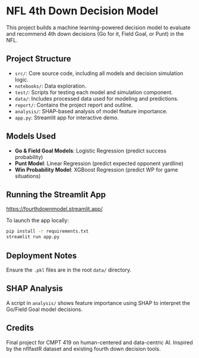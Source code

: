 # NFL 4th Down Decision Model

This project builds a machine learning-powered decision model to evaluate and recommend 4th down decisions (Go for it, Field Goal, or Punt) in the NFL.

## Project Structure

- `src/`: Core source code, including all models and decision simulation logic.
- `notebooks/`: Data exploration.
- `test/`: Scripts for testing each model and simulation component.
- `data/`: Includes processed data used for modeling and predictions.
- `report/`: Contains the project report and outline.
- `analysis/`: SHAP-based analysis of model feature importance.
- `app.py`: Streamlit app for interactive demo.

## Models Used

- **Go & Field Goal Models**: Logistic Regression (predict success probability)
- **Punt Model**: Linear Regression (predict expected opponent yardline)
- **Win Probability Model**: XGBoost Regression (predict WP for game situations)

## Running the Streamlit App

https://fourthdownmodel.streamlit.app/

To launch the app locally:

```bash
pip install -r requirements.txt
streamlit run app.py
```

## Deployment Notes

Ensure the `.pkl` files are in the root `data/` directory.

## SHAP Analysis

A script in `analysis/` shows feature importance using SHAP to interpret the Go/Field Goal model decisions.

## Credits

Final project for CMPT 419 on human-centered and data-centric AI. Inspired by the nflfastR dataset and existing fourth down decision tools.
